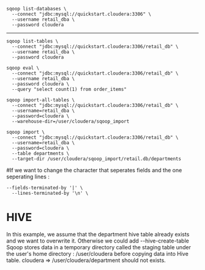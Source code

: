 ```
sqoop list-databases \
  --connect "jdbc:mysql://quickstart.cloudera:3306" \
  --username retail_dba \
  --password cloudera
```
---------------------------------

```
sqoop list-tables \
  --connect "jdbc:mysql://quickstart.cloudera:3306/retail_db" \
  --username retail_dba \
  --password cloudera
```

```
sqoop eval \
  --connect "jdbc:mysql://quickstart.cloudera:3306/retail_db" \
  --username retail_dba \
  --password cloudera \
  --query "select count(1) from order_items"
```

```
sqoop import-all-tables \
  --connect "jdbc:mysql://quickstart.cloudera:3306/retail_db" \
  --username=retail_dba \
  --password=cloudera \
  --warehouse-dir=/user/cloudera/sqoop_import
```

```
sqoop import \
  --connect "jdbc:mysql://quickstart.cloudera:3306/retail_db" \
  --username=retail_dba \
  --password=cloudera \
  --table departments \
  --target-dir /user/cloudera/sqoop_import/retail.db/departments
```

#If we want to change the character that seperates fields and the one seperating lines :
```
--fields-terminated-by '|' \
  --lines-terminated-by '\n' \
```

# HIVE 

In this example, we assume that the department hive table already exists and we want to overwrite it.
Otherwise we could add --hive-create-table
Sqoop stores data in a temporary directory called the staging table under the user's home directory : /user/cloudera
before copying data into Hive table. cloudera => /user/cloudera/department should not exists.

